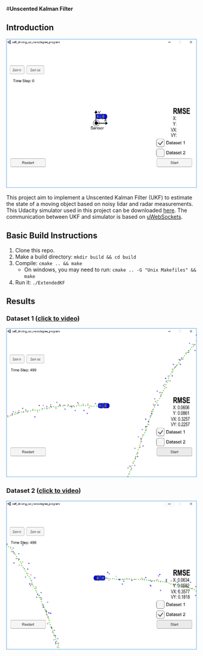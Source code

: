 #**Unscented Kalman Filter**

## Introduction

![intro](./images/Introduction.PNG)

This project aim to implement a Unscented Kalman Filter (UKF) to estimate the state of a moving object based on noisy lidar and radar measurements. This Udacity simulator used in this project can be downloaded [here](https://github.com/udacity/self-driving-car-sim/releases). The communication between UKF and simulator is based on [uWebSockets](https://github.com/uNetworking/uWebSockets).

## Basic Build Instructions
1. Clone this repo.
2. Make a build directory: `mkdir build && cd build`
3. Compile: `cmake .. && make` 
   * On windows, you may need to run: `cmake .. -G "Unix Makefiles" && make`
4. Run it: `./ExtendedKF `

## Results
### Dataset 1 ([click to video](https://youtu.be/20it1TFqoFo))
[![Result 1](./images/Data1.PNG)](https://youtu.be/20it1TFqoFo)

### Dataset 2 ([click to video](https://youtu.be/RXSG5oNu4gQ))
[![Result 2](./images/Data2.PNG)](https://youtu.be/RXSG5oNu4gQ)